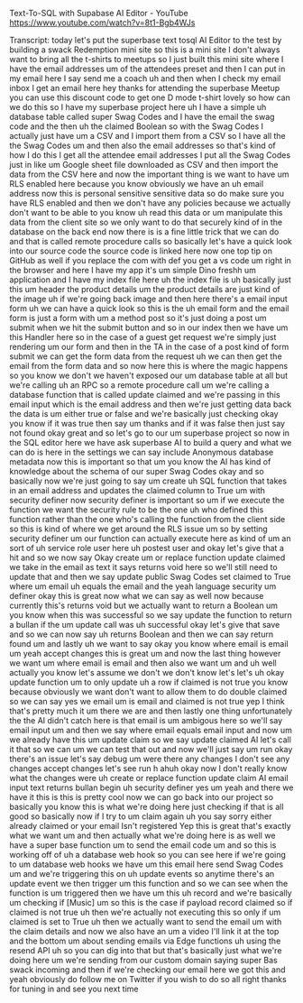 Text-To-SQL with Supabase AI Editor - YouTube
https://www.youtube.com/watch?v=8t1-Bgb4WJs

Transcript:
today let's put the superbase text tosql AI Editor to the test by building a swack Redemption mini site so this is a mini site I don't always want to bring all the t-shirts to meetups so I just built this mini site where I have the email addresses um of the attendees preset and then I can put in my email here I say send me a coach uh and then when I check my email inbox I get an email here hey thanks for attending the superbase Meetup you can use this discount code to get one D mode t-shirt lovely so how can we do this so
I have my superbase project here uh I have a simple uh database table called super Swag Codes and I have the email the swag code and the then uh the claimed Boolean so with the Swag Codes I actually just have um a CSV and I import them from a CSV so I have all the the Swag Codes um and then also the email addresses so that's kind of how I do this I get all the attendee email addresses I put all the Swag Codes just in like um Google sheet file downloaded as CSV and then import the data from the CSV here and now the important thing is
we want to have um RLS enabled here because you know obviously we have an uh email address now this is personal sensitive sensitive data so do make sure you have RLS enabled and then we don't have any policies because we actually don't want to be able to you know uh read this data or um manipulate this data from the client site so we only want to do that securely kind of in the database on the back end now there is is a fine little trick that we can do and that is called remote procedure calls so basically let's have a quick look into
our source code the source code is linked here now one top tip on GitHub as well if you replace the com with def you get a vs code um right in the browser and here I have my app it's um simple Dino freshh um application and I have my index file here uh the index file is uh basically just this um header the product details um the product details are just kind of the image uh if we're going back image and then here there's a email input form uh we can have a quick look so this is the uh email form and the email form is
just a form with um a method post so it's just doing a post um submit when we hit the submit button and so in our index then we have um this Handler here so in the case of a guest get request we're simply just rendering um our form and then in the TA in the case of a post kind of form submit we can get the form data from the request uh we can then get the email from the form data and so now here this is where the magic happens so you know we don't we haven't exposed our um database table at all but we're
calling uh an RPC so a remote procedure call um we're calling a database function that is called update claimed and we're passing in this email input which is the email address and then we're just getting data back the data is um either true or false and we're basically just checking okay you know if it was true then say um thanks and if it was false then just say not found okay great and so let's go to our um superbase project so now in the SQL editor here we have ask superbase AI to build a query
and what we can do is here in the settings we can say include Anonymous database metadata now this is important so that um you know the AI has kind of knowledge about the schema of our super Swag Codes okay and so basically now we're just going to say um create uh SQL function that takes in an email address and updates the claimed column to True um with security definer now security definer is important so um if we execute the function we want the security rule to be the one uh who defined this function rather than the one who's calling the
function from the client side so this is kind of where we get around the RLS issue um so by setting security definer um our function can actually execute here as kind of um an sort of uh service role user here uh postest user and okay let's give that a hit and so we now say Okay create um or replace function update claimed we take in the email as text it says returns void here so we'll still need to update that and then we say update public Swag Codes set claimed to True where um email uh equals the email and the yeah
language security um definer okay this is great now what we can say as well now because currently this's returns void but we actually want to return a Boolean um you know when this was successful so we say update the function to return a bullan if the um update call was uh successful okay let's give that save and so we can now say uh returns Boolean and then we can say return found um and lastly uh we want to say okay you know where email is email um yeah accept changes this is great um and now the last thing however we want um where
email is email and then also we want um and uh well actually you know let's assume we don't we don't know let's let's uh okay update function um to only update uh a row if claimed is not true you know because obviously we want don't want to allow them to do double claimed so we can say yes we email um is email and claimed is not true yep I think that's pretty much it um there we are and then lastly one thing unfortunately the the AI didn't catch here is that email is um ambigous here so we'll say
email input um and then we say where email equals email input and now um we already have this um update claim so we say update claimed AI let's call it that so we can um we can test that out and now we'll just say um run okay there's an issue let's say debug um were there any changes I don't see any changes accept changes let's see run h ahuh okay now I don't really know what the changes were uh create or replace function update claim AI email input text returns bullan
begin uh security definer yes um yeah and there we have it this is this is pretty cool now we can go back into our project so basically you know this is what we're doing here just checking if that is all good so basically now if I try to um claim again uh you say sorry either already claimed or your email Isn't registered Yep this is great that's exactly what we want um and then actually what we're doing here is as well we have a super base function um to send the email code um and so this is working off of uh
a database web hook so you can see here if we're going to um database web hooks we have um this email here send Swag Codes um and we're triggering this on uh update events so anytime there's an update event we then trigger um this function and so we can see when the function is um triggered then we have um this uh record and we're basically um checking if [Music] um so this is the case if payload record claimed so if claimed is not true uh then we're actually not executing this so only if um claimed is set to True uh
then we actually want to send the email um with the claim details and now we also have an um a video I'll link it at the top and the bottom um about sending emails via Edge functions uh using the resend API uh so you can dig into that but that's basically just what we're doing here um we're sending from our custom domain saying super Bas swack incoming and then if we're checking our email here we got this and yeah obviously do follow me on Twitter if you wish to do so all right thanks for
tuning in and see you next time
